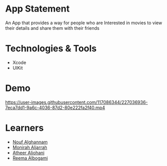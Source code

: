 # App Statement
An App that provides a way for people who are Interested in movies to view their details and share them with their friends

# Technologies & Tools
- Xcode
- UIKit

# Demo
https://user-images.githubusercontent.com/117086344/227036936-7eca7dd1-9a6c-4036-87d2-80e222fa2f40.mp4

# Learners
- <a href="https://github.com/NoufAlghannam">Nouf Alghannam</a>
- <a href="https://github.com/Monirah90">Monirah Aljarrah</a>
- <a href="https://github.com/Atheerj">Atheer Aljohani</a>
- <a href="https://github.com/Reemaa98">Reema Albogami</a>
